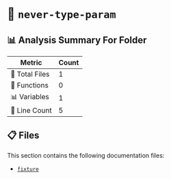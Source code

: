 # 📁 `never-type-param`

## 📊 Analysis Summary For Folder

| Metric | Count |
|--------|-------|
| 📁 Total Files | 1 |
| 🔧 Functions | 0 |
| 📊 Variables | 1 |
| 🔢 Line Count | 5 |


## 📋 Files

This section contains the following documentation files:

- [`fixture`](./fixture.md)